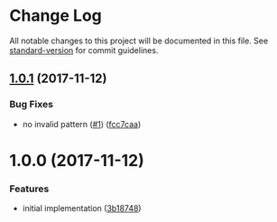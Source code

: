 # Change Log

All notable changes to this project will be documented in this file. See [standard-version](https://github.com/conventional-changelog/standard-version) for commit guidelines.

<a name="1.0.1"></a>
## [1.0.1](https://github.com/ikatyang/unicode-regex/compare/v1.0.0...v1.0.1) (2017-11-12)


### Bug Fixes

* no invalid pattern ([#1](https://github.com/ikatyang/unicode-regex/issues/1)) ([fcc7caa](https://github.com/ikatyang/unicode-regex/commit/fcc7caa))



<a name="1.0.0"></a>
# 1.0.0 (2017-11-12)


### Features

* initial implementation ([3b18748](https://github.com/ikatyang/unicode-regex/commit/3b18748))
